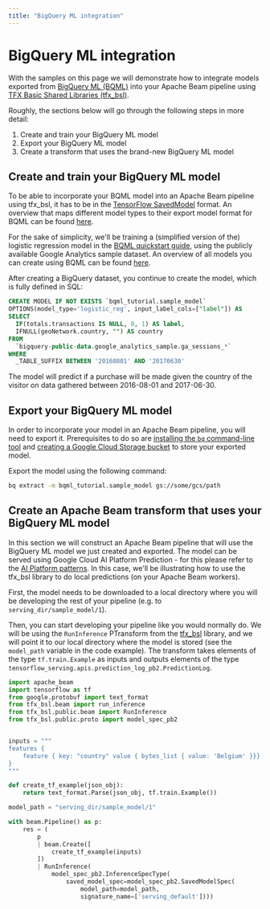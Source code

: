 ```yaml
---
title: "BigQuery ML integration"
---
```


<!--
Licensed under the Apache License, Version 2.0 (the "License");
you may not use this file except in compliance with the License.
You may obtain a copy of the License at
http://www.apache.org/licenses/LICENSE-2.0
Unless required by applicable law or agreed to in writing, software
distributed under the License is distributed on an "AS IS" BASIS,
WITHOUT WARRANTIES OR CONDITIONS OF ANY KIND, either express or implied.
See the License for the specific language governing permissions and
limitations under the License.
-->

# BigQuery ML integration

With the samples on this page we will demonstrate how to integrate models exported from [BigQuery ML (BQML)](https://cloud.google.com/bigquery-ml/docs) into your Apache Beam pipeline using [TFX Basic Shared Libraries (tfx_bsl)](https://github.com/tensorflow/tfx-bsl).

Roughly, the sections below will go through the following steps in more detail:

1. Create and train your BigQuery ML model
1. Export your BigQuery ML model
1. Create a transform that uses the brand-new BigQuery ML model

## Create and train your BigQuery ML model

To be able to incorporate your BQML model into an Apache Beam pipeline using tfx_bsl, it has to be in the [TensorFlow SavedModel](https://www.tensorflow.org/guide/saved_model) format. An overview that maps different model types to their export model format for BQML can be found [here](https://cloud.google.com/bigquery-ml/docs/exporting-models#export_model_formats_and_samples).

For the sake of simplicity, we'll be training a (simplified version of the) logistic regression model in the [BQML quickstart guide](https://cloud.google.com/bigquery-ml/docs/bigqueryml-web-ui-start), using the publicly available Google Analytics sample dataset. An overview of all models you can create using BQML can be found [here](https://cloud.google.com/bigquery-ml/docs/introduction#supported_models_in).

After creating a BigQuery dataset, you continue to create the model, which is fully defined in SQL:

```SQL
CREATE MODEL IF NOT EXISTS `bqml_tutorial.sample_model`
OPTIONS(model_type='logistic_reg', input_label_cols=["label"]) AS
SELECT
  IF(totals.transactions IS NULL, 0, 1) AS label,
  IFNULL(geoNetwork.country, "") AS country
FROM
  `bigquery-public-data.google_analytics_sample.ga_sessions_*`
WHERE
  _TABLE_SUFFIX BETWEEN '20160801' AND '20170630'
```

The model will predict if a purchase will be made given the country of the visitor on data gathered between 2016-08-01 and 2017-06-30.

## Export your BigQuery ML model

In order to incorporate your model in an Apache Beam pipeline, you will need to export it. Prerequisites to do so are [installing the `bq` command-line tool](https://cloud.google.com/bigquery/docs/bq-command-line-tool) and [creating a Google Cloud Storage bucket](https://cloud.google.com/storage/docs/creating-buckets) to store your exported model.

Export the model using the following command:

```bash
bq extract -m bqml_tutorial.sample_model gs://some/gcs/path
```

## Create an Apache Beam transform that uses your BigQuery ML model

In this section we will construct an Apache Beam pipeline that will use the BigQuery ML model we just created and exported. The model can be served using Google Cloud AI Platform Prediction - for this please refer to the [AI Platform patterns](https://beam.apache.org/documentation/patterns/ai-platform/). In this case, we'll be illustrating how to use the tfx_bsl library to do local predictions (on your Apache Beam workers).

First, the model needs to be downloaded to a local directory where you will be developing the rest of your pipeline (e.g. to `serving_dir/sample_model/1`).

Then, you can start developing your pipeline like you would normally do. We will be using the `RunInference` PTransform from the [tfx_bsl](https://github.com/tensorflow/tfx-bsl) library, and we will point it to our local directory where the model is stored (see the `model_path` variable in the code example). The transform takes elements of the type `tf.train.Example` as inputs and outputs elements of the type `tensorflow_serving.apis.prediction_log_pb2.PredictionLog`.

```python
import apache_beam
import tensorflow as tf
from google.protobuf import text_format
from tfx_bsl.beam import run_inference
from tfx_bsl.public.beam import RunInference
from tfx_bsl.public.proto import model_spec_pb2


inputs = """
features {
    feature { key: "country" value { bytes_list { value: 'Belgium' }}}
}
"""

def create_tf_example(json_obj):
    return text_format.Parse(json_obj, tf.train.Example())

model_path = "serving_dir/sample_model/1"

with beam.Pipeline() as p:
    res = (
        p
        | beam.Create([
            create_tf_example(inputs)
        ])
        | RunInference(
            model_spec_pb2.InferenceSpecType(
                saved_model_spec=model_spec_pb2.SavedModelSpec(
                    model_path=model_path,
                    signature_name=['serving_default'])))
```
